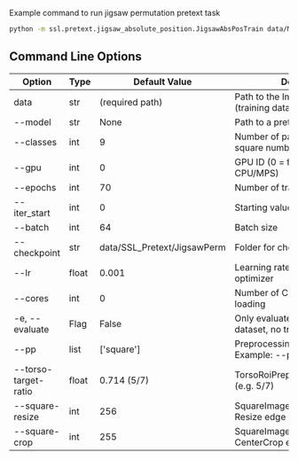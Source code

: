 Example command to run jigsaw permutation pretext task

```bash
python -m ssl.pretext.jigsaw_absolute_position.JigsawAbsPosTrain data/ML_Pretext_All_Filtered --checkpoint data/SSL_Pretext/JigsawAbsPos/Experiment01 --gpu 0 --batch 64 --classes 9 --epochs 30 --pp torso square
```

## Command Line Options

| Option               | Type  | Default Value               | Description                                                 |
|----------------------|-------|-----------------------------|-------------------------------------------------------------|
| data                 | str   | (required path)             | Path to the Imagenet folder (training data)                 |
| --model              | str   | None                        | Path to a pretrained model                                  |
| --classes            | int   | 9                           | Number of patches (must be a square number)                 |
| --gpu                | int   | 0                           | GPU ID (0 = first GPU, -1 = CPU/MPS)                        |
| --epochs             | int   | 70                          | Number of training epochs                                   |
| --iter_start         | int   | 0                           | Starting value for iteration counter                        |
| --batch              | int   | 64                          | Batch size                                                  |
| --checkpoint         | str   | data/SSL_Pretext/JigsawPerm | Folder for checkpoints/models                               |
| --lr                 | float | 0.001                       | Learning rate for the SGD optimizer                         |
| --cores              | int   | 0                           | Number of CPU cores for data loading                        |
| -e, --evaluate       | Flag  | False                       | Only evaluate on the validation dataset, no training        |
| --pp                 | list  | ['square']                  | Preprocessing pipeline in order. Example: --pp torso square |
| --torso-target-ratio | float | 0.714 (5/7)                 | TorsoRoiPreprocessor.target_ratio (e.g. 5/7)                |
| --square-resize      | int   | 256                         | SquareImagePreprocessor: Resize edge (Default 256)          |
| --square-crop        | int   | 255                         | SquareImagePreprocessor: CenterCrop edge (Default 255)      |
